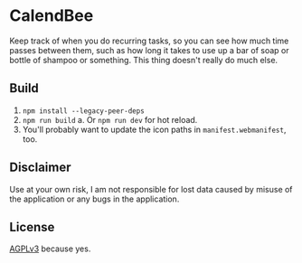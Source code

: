 # CalendBee

Keep track of when you do recurring tasks, so you can see how much time passes between them, such as how long it takes to use up a bar of soap or bottle of shampoo or something. This thing doesn't really do much else.

## Build

1. `npm install --legacy-peer-deps`
2. `npm run build`
    a. Or `npm run dev` for hot reload.
3. You'll probably want to update the icon paths in `manifest.webmanifest`, too.

## Disclaimer

Use at your own risk, I am not responsible for lost data caused by misuse of the application or any bugs in the application.

## License

[AGPLv3](https://www.gnu.org/licenses/agpl-3.0.en.html) because yes.
